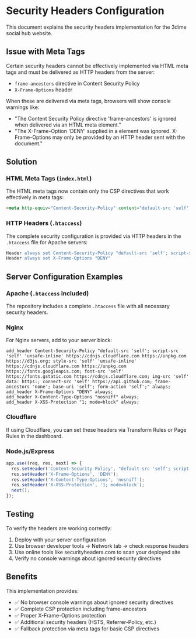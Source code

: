 # Security Headers Configuration

This document explains the security headers implementation for the 3dime social hub website.

## Issue with Meta Tags

Certain security headers cannot be effectively implemented via HTML meta tags and must be delivered as HTTP headers from the server:

- `frame-ancestors` directive in Content Security Policy
- `X-Frame-Options` header

When these are delivered via meta tags, browsers will show console warnings like:
- "The Content Security Policy directive 'frame-ancestors' is ignored when delivered via an HTML meta element."
- "The X-Frame-Option 'DENY' supplied in a <meta> element was ignored. X-Frame-Options may only be provided by an HTTP header sent with the document."

## Solution

### HTML Meta Tags (`index.html`)
The HTML meta tags now contain only the CSP directives that work effectively in meta tags:
```html
<meta http-equiv="Content-Security-Policy" content="default-src 'self'; script-src 'self' 'unsafe-inline' https://cdnjs.cloudflare.com https://unpkg.com https://d3js.org; style-src 'self' 'unsafe-inline' https://cdnjs.cloudflare.com https://unpkg.com https://fonts.googleapis.com; font-src 'self' https://fonts.gstatic.com https://cdnjs.cloudflare.com; img-src 'self' data: https:; connect-src 'self' https://api.github.com; base-uri 'self'; form-action 'self';">
```

### HTTP Headers (`.htaccess`)
The complete security configuration is provided via HTTP headers in the `.htaccess` file for Apache servers:
```apache
Header always set Content-Security-Policy "default-src 'self'; script-src 'self' 'unsafe-inline' https://cdnjs.cloudflare.com https://unpkg.com https://d3js.org; style-src 'self' 'unsafe-inline' https://cdnjs.cloudflare.com https://unpkg.com https://fonts.googleapis.com; font-src 'self' https://fonts.gstatic.com https://cdnjs.cloudflare.com; img-src 'self' data: https:; connect-src 'self' https://api.github.com; frame-ancestors 'none'; base-uri 'self'; form-action 'self';"
Header always set X-Frame-Options "DENY"
```

## Server Configuration Examples

### Apache (`.htaccess` included)
The repository includes a complete `.htaccess` file with all necessary security headers.

### Nginx
For Nginx servers, add to your server block:
```nginx
add_header Content-Security-Policy "default-src 'self'; script-src 'self' 'unsafe-inline' https://cdnjs.cloudflare.com https://unpkg.com https://d3js.org; style-src 'self' 'unsafe-inline' https://cdnjs.cloudflare.com https://unpkg.com https://fonts.googleapis.com; font-src 'self' https://fonts.gstatic.com https://cdnjs.cloudflare.com; img-src 'self' data: https:; connect-src 'self' https://api.github.com; frame-ancestors 'none'; base-uri 'self'; form-action 'self';" always;
add_header X-Frame-Options "DENY" always;
add_header X-Content-Type-Options "nosniff" always;
add_header X-XSS-Protection "1; mode=block" always;
```

### Cloudflare
If using Cloudflare, you can set these headers via Transform Rules or Page Rules in the dashboard.

### Node.js/Express
```javascript
app.use((req, res, next) => {
  res.setHeader('Content-Security-Policy', "default-src 'self'; script-src 'self' 'unsafe-inline' https://cdnjs.cloudflare.com https://unpkg.com https://d3js.org; style-src 'self' 'unsafe-inline' https://cdnjs.cloudflare.com https://unpkg.com https://fonts.googleapis.com; font-src 'self' https://fonts.gstatic.com https://cdnjs.cloudflare.com; img-src 'self' data: https:; connect-src 'self' https://api.github.com; frame-ancestors 'none'; base-uri 'self'; form-action 'self';");
  res.setHeader('X-Frame-Options', 'DENY');
  res.setHeader('X-Content-Type-Options', 'nosniff');
  res.setHeader('X-XSS-Protection', '1; mode=block');
  next();
});
```

## Testing

To verify the headers are working correctly:
1. Deploy with your server configuration
2. Use browser developer tools → Network tab → check response headers
3. Use online tools like securityheaders.com to scan your deployed site
4. Verify no console warnings about ignored security directives

## Benefits

This implementation provides:
- ✅ No browser console warnings about ignored security directives
- ✅ Complete CSP protection including frame-ancestors
- ✅ Proper X-Frame-Options protection
- ✅ Additional security headers (HSTS, Referrer-Policy, etc.)
- ✅ Fallback protection via meta tags for basic CSP directives